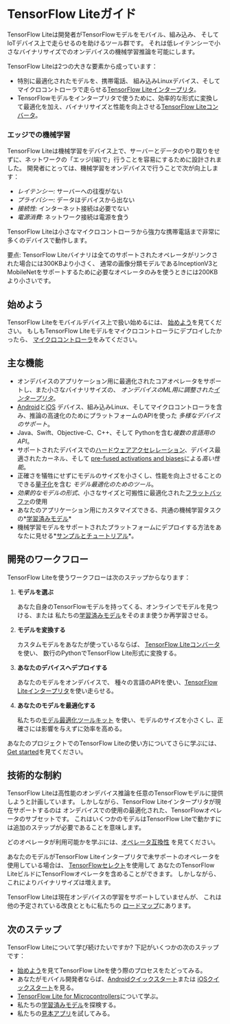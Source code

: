 # TensorFlow Liteガイド

TensorFlow Liteは開発者がTensorFlowモデルをモバイル、組み込み、
そしてIoTデバイス上で走らせるのを助けるツール群です。
それは低レイテンシーで小さなバイナリサイズでのオンデバイスの機械学習推論を可能にします。

TensorFlow Liteは2つの大きな要素から成っています：

-   特別に最適化されたモデルを、携帯電話、
    組み込みLinuxデバイス、そしてマイクロコントローラで走らせる[TensorFlow Liteインタープリタ](inference.md)。
-   TensorFlowモデルをインタープリタで使うために、効率的な形式に変換して最適化を加え、バイナリサイズと性能を向上させる[TensorFlow Liteコンバータ](../convert/index.md)。

### エッジでの機械学習

TensorFlow Liteは機械学習をデバイス上で、サーバーとデータのやり取りをせずに、ネットワークの「エッジ(端)で」行うことを容易にするために設計されました。
開発者にとっては、機械学習をオンデバイスで行うことで次が向上します：

*   *レイテンシー:* サーバーへの往復がない
*   *プライバシー:* データはデバイスから出ない
*   *接続性:* インターネット接続は必要でない
*   *電源消費:* ネットワーク接続は電源を食う

TensorFlow Liteは小さなマイクロコントローラから強力な携帯電話まで非常に多くのデバイスで動作します。

要点: TensorFlow Liteバイナリは全てのサポートされたオペレータがリンクされた場合には300KBより小さく、
通常の画像分類モデルであるInceptionV3とMobileNetをサポートするために必要なオペレータのみを使うときには200KBより小さいです。

## 始めよう

TensorFlow Liteをモバイルデバイス上で扱い始めるには、
[始めよう](get_started.md)を見てください。
もしもTensorFlow Liteモデルをマイクロコントローラにデプロイしたかったら、
[マイクロコントローラ](../microcontrollers)をみてください。

## 主な機能

*   オンデバイスのアプリケーション用に最適化されたコアオペレータをサポートし、また小さなバイナリサイズの、
    *オンデバイスのML用に調整された[インタープリタ](inference.md)*。
*   [Android](android.md)と[iOS](ios.md)
    デバイス、組み込みLinux、そしてマイクロコントローラを含み、推論の高速化のためにプラットフォームのAPIを使った
    *多様なデバイスのサポート*。
*   Java、Swift、Objective-C、C++、そして
    Pythonを含む*複数の言語用のAPI*。
*   サポートされたデバイスでの[ハードウェアアクセレレーション](../performance/gpu.md)、デバイス最適されたカーネル、そして
    [pre-fused activations and biases](ops_compatibility.md)による*高い性能*。
*   正確さを犠牲にせずにモデルのサイズを小さくし、性能を向上させることのできる[量子化](../performance/post_training_quantization.md)を含む
    *モデル最適化のためのツール*。
*   *効果的なモデルの形式*、小さなサイズと可搬性に最適化された[フラットバッファ](../convert/index.md)の使用
*   あなたのアプリケーション用にカスタマイズできる、共通の機械学習タスクの*[学習済みモデル](../models)*
*   機械学習モデルをサポートされたプラットフォームにデプロイする方法をあなたに見せる*[サンプルとチュートリアル](https://www.tensorflow.org/examples)*。

## 開発のワークフロー

TensorFlow Liteを使うワークフローは次のステップからなります：

1.  **モデルを選ぶ**

    あなた自身のTensorFlowモデルを持ってくる、オンラインでモデルを見つける、または
    私たちの[学習済みモデル](../models)をそのまま使うか再学習させる。

1.  **モデルを変換する**

    カスタムモデルをあなたが使っているならば、
    [TensorFlow Liteコンバータ](../convert/index.md)を使い、
    数行のPythonでTensorFlow Lite形式に変換する。

1.  **あなたのデバイスへデプロイする**

    あなたのモデルをオンデバイスで、
    種々の言語のAPIを使い、[TensorFlow Liteインタープリタ](inference.md)を使い走らせる。

1.  **あなたのモデルを最適化する**

    私たちの[モデル最適化ツールキット](../performance/model_optimization.md)
    を使い、モデルのサイズを小さくし、正確さには影響を与えずに効率を高める。

あなたのプロジェクトでのTensorFlow Liteの使い方についてさらに学ぶには、[Get started](get_started.md)を見てください。

## 技術的な制約

TensorFlow Liteは高性能のオンデバイス推論を任意のTensorFlowモデルに提供しようと計画しています。
しかしながら、TensorFlow Liteインタープリタが現在サポートするのは
オンデバイスでの使用の最適化された、TensorFlowオペレータのサブセットです。
これはいくつかのモデルはTensorFlow Liteで動かすには追加のステップが必要であることを意味します。

どのオペレータが利用可能かを学ぶには、[オペレータ互換性](ops_compatibility.md)
を見てください。

あなたのモデルがTensorFlow Liteインタープリタで未サポートのオペレータを使用している場合は、
[TensorFlowセレクト](ops_select.md)を使用して
あなたのTensorFlow LiteビルドにTensorFlowオペレータを含めることができます。
しかしながら、これによりバイナリサイズは増えます。

TensorFlow Liteは現在オンデバイスの学習をサポートしていませんが、
これは他の予定されている改良とともに私たちの
[ロードマップ](roadmap.md)にあります。

## 次のステップ

TensorFlow Liteについて学び続けたいですか?
下記がいくつかの次のステップです：

*   [始めよう](get_started.md)を見てTensorFlow Liteを使う際のプロセスをたどってみる。
*   あなたがモバイル開発者ならば、[Androidクイックスタート](android.md)または
    [iOSクイックスタート](ios.md)を見る。
*   [TensorFlow Lite for Microcontrollers](../microcontrollers)について学ぶ。
*   私たちの[学習済みモデル](../models)を探検する。
*   私たちの[見本アプリ](https://www.tensorflow.org/lite/examples)を試してみる。

